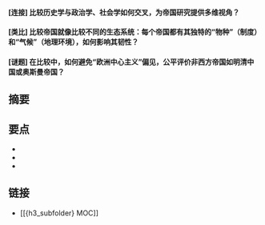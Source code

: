 #### [连接] 比较历史学与政治学、社会学如何交叉，为帝国研究提供多维视角？


#### [类比] 比较帝国就像比较不同的生态系统：每个帝国都有其独特的“物种”（制度）和“气候”（地理环境），如何影响其韧性？


#### [谜题] 在比较中，如何避免“欧洲中心主义”偏见，公平评价非西方帝国如明清中国或奥斯曼帝国？


## 摘要


## 要点

- 
- 
- 

## 链接

- [[{h3_subfolder} MOC]]
